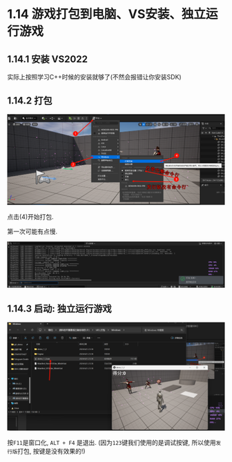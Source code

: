 # 1.14 游戏打包到电脑、VS安装、独立运行游戏
## 1.14.1 安装 VS2022
实际上按照学习C++时候的安装就够了(不然会报错让你安装SDK)

## 1.14.2 打包

![Clip_2024-06-05_23-37-30.png](./Clip_2024-06-05_23-37-30.png)

点击(4)开始打包.

第一次可能有点慢.

![Clip_2024-06-05_23-38-47.png](./Clip_2024-06-05_23-38-47.png)

## 1.14.3 启动: 独立运行游戏

![Clip_2024-06-05_23-40-47.png](./Clip_2024-06-05_23-40-47.png)

按`F11`是窗口化, `ALT + F4` 是退出. (因为`123`键我们使用的是调试按键, 所以使用`发行版`打包, 按键是没有效果的!)